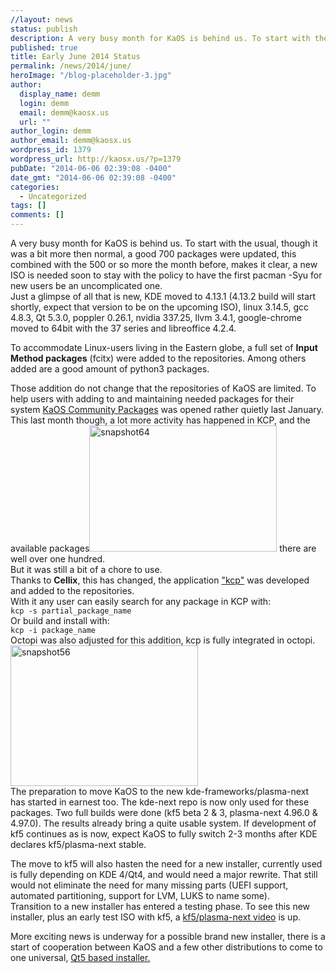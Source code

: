 ```yaml
---
//layout: news
status: publish
description: A very busy month for KaOS is behind us. To start with the usual, though it was a bit more then normal, a good 700 packages were updated
published: true
title: Early June 2014 Status
permalink: /news/2014/june/
heroImage: "/blog-placeholder-3.jpg"
author:
  display_name: demm
  login: demm
  email: demm@kaosx.us
  url: ""
author_login: demm
author_email: demm@kaosx.us
wordpress_id: 1379
wordpress_url: http://kaosx.us/?p=1379
pubDate: "2014-06-06 02:39:08 -0400"
date_gmt: "2014-06-06 02:39:08 -0400"
categories:
  - Uncategorized
tags: []
comments: []
---
```


<p>A very busy month for KaOS is behind us. To start with the usual, though it was a bit more then normal, a good 700 packages were updated, this combined with the 500 or so more the month before, makes it clear, a new ISO is needed soon to stay with the policy to have the first pacman -Syu for new users be an uncomplicated one.<br />
Just a glimpse of all that is new, KDE moved to 4.13.1 (4.13.2 build will start shortly, expect that version to be on the upcoming ISO), linux 3.14.5, gcc 4.8.3, Qt 5.3.0, poppler 0.26.1, nvidia 337.25, llvm 3.4.1, google-chrome moved to 64bit with the 37 series and libreoffice 4.2.4.</p>
<p>To accommodate Linux-users living in the Eastern globe, a full set of <strong>Input Method packages</strong> (fcitx) were added to the repositories. Among others added are a good amount of python3 packages.</p>
<p>Those addition do not change that the repositories of KaOS are limited. To help users with adding to and maintaining needed packages for their system <a title="KCP" href="http://github.com/KaOS-Community-Packages">KaOS Community Packages</a> was opened rather quietly last January. This last month though, a lot more activity has happened in KCP, and the available packages<a href="http://kaosx.us/wp-content/uploads/2014/06/snapshot64.png"><img class="alignright size-medium wp-image-1380" src="http://kaosx.us/wp-content/uploads/2014/06/snapshot64-300x202.png" alt="snapshot64" width="300" height="202" /></a> there are well over one hundred.<br />
But it was still a bit of a chore to use.<br />
Thanks to <strong>Cellix</strong>, this has changed, the application <a class="fancybox-iframe" title="kcp" href="http://kaosx.us/packages/index.php?act=show&amp;subdir=apps&amp;sortby=date&amp;file=kcp-0.8-1-x86_64.pkg.tar.xz">"kcp"</a> was developed and added to the repositories.<br />
With it any user can easily search for any package in KCP with:<br />
<code>kcp -s partial_package_name</code><br />
Or build and install with:<br />
<code>kcp -i package_name</code><br />
Octopi was also adjusted for this addition, kcp is fully integrated in octopi.<br />
<a href="http://kaosx.us/wp-content/uploads/2014/06/snapshot56.png"><img class="alignleft size-medium wp-image-1382" src="http://kaosx.us/wp-content/uploads/2014/06/snapshot56-300x225.png" alt="snapshot56" width="300" height="225" /></a><br />
The preparation to move KaOS to the new kde-frameworks/plasma-next has started in earnest too. The kde-next repo is now only used for these packages. Two full builds were done (kf5 beta 2 &amp; 3, plasma-next 4.96.0 &amp; 4.97.0). The results already bring a quite usable system. If development of kf5 continues as is now, expect KaOS to fully switch 2-3 months after KDE declares kf5/plasma-next stable.</p>
<p>The move to kf5 will also hasten the need for a new installer, currently used is fully depending on KDE 4/Qt4, and would need a major rewrite. That still would not eliminate the need for many missing parts (UEFI support, automated partitioning, support for LVM, LUKS to name some).<br />
Transition to a new installer has entered a testing phase. To see this new installer, plus an early test ISO with kf5, a <a class="fancybox-iframe" title="kf5/thus video" href="http://kaosx.us/kf5.mp4">kf5/plasma-next video</a> is up.</p>
<p>More exciting news is underway for a possible brand new installer, there is a start of cooperation between KaOS and a few other distributions to come to one universal, <a title="calamares" href="https://github.com/calamares/calamares/blob/master/README.md">Qt5 based installer.</a></p>
